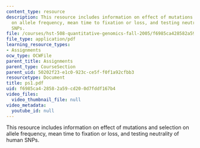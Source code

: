 ```yaml
---
content_type: resource
description: This resource includes information on effect of mutations and selection
  on allele frequency, mean time to fixation or loss, and testing neutrality of human
  SNPs.
file: /courses/hst-508-quantitative-genomics-fall-2005/f6985ca428582a59cd200d7fddf167b4_ps1.pdf
file_type: application/pdf
learning_resource_types:
- Assignments
ocw_type: OCWFile
parent_title: Assignments
parent_type: CourseSection
parent_uid: 50202f23-e1c0-923c-ce5f-f0f1a92cfbb3
resourcetype: Document
title: ps1.pdf
uid: f6985ca4-2858-2a59-cd20-0d7fddf167b4
video_files:
  video_thumbnail_file: null
video_metadata:
  youtube_id: null
---
```

This resource includes information on effect of mutations and selection on allele frequency, mean time to fixation or loss, and testing neutrality of human SNPs.

